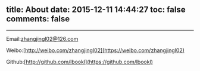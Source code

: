 title: About
date: 2015-12-11 14:44:27
toc: false
comments: false
---
----------------------------------------------
Email:zhangjingl02@126.com

Weibo:[http://weibo.com/zhangjingl02](https://weibo.com/zhangjingl02)

Github:[http://github.com/lbookl](https://github.com/lbookl)

